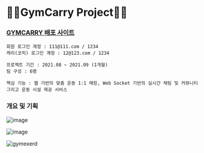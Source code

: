 # 🏋🏻GymCarry Project🏋🏻

### [GYMCARRY 배포 사이트](http://ec2-54-180-94-234.ap-northeast-2.compute.amazonaws.com:8080/gym/index)
```
회원 로그인 계정 : 111@111.com / 1234
캐리(코치) 로그인 계정 : 12@123.com / 1234
```

```
프로젝트 기간 : 2021.08 ~ 2021.09 (1개월)
팀 구성 : 6명

핵심 기능 : 웹 기반의 맞춤 운동 1:1 매칭, Web Socket 기반의 실시간 채팅 및 커뮤니티 그리고 운동 시설 제공 서비스 
```

### 개요 및 기획

![image](https://user-images.githubusercontent.com/83346234/143384195-7f3b998e-b7ae-49d3-856e-35abe8f613d8.png)

![image](https://user-images.githubusercontent.com/83346234/143384279-e3c575d1-d37e-48fb-b8f6-90c932715e50.png)

![gymexerd](https://user-images.githubusercontent.com/83346234/143384401-9bc642b7-587d-4bce-bf3c-e1b066972a32.png)
